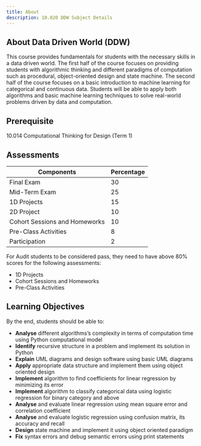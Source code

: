 ```yaml
---
title: About
description: 10.020 DDW Subject Details
---
```


## About Data Driven World (DDW)

This course provides fundamentals for students with the necessary skills in a data driven world. The first half of the course focuses on providing students with algorithmic thinking and different paradigms of computation such as procedural, object-oriented design and state machine. The second half of the course focuses on a basic introduction to machine learning for categorical and continuous data. Students will be able to apply both algorithms and basic machine learning techniques to solve real-world problems driven by data and computation.

## Prerequisite

10.014 Computational Thinking for Design (Term 1)

## Assessments

| Components                    | Percentage |
| ----------------------------- | ---------- |
| Final Exam                    | 30         |
| Mid-Term Exam                 | 25         |
| 1D Projects                   | 15         |
| 2D Project                    | 10         |
| Cohort Sessions and Homeworks | 10         |
| Pre-Class Activities          | 8          |
| Participation                 | 2          |

For Audit students to be considered pass, they need to have above 80% scores for the following assessments:

- 1D Projects
- Cohort Sessions and Homeworks
- Pre-Class Activities

## Learning Objectives

By the end, students should be able to:

- **Analyse** different algorithms’s complexity in terms of computation time using Python computational model
- **Identify** recursive structure in a problem and implement its solution in Python
- **Explain** UML diagrams and design software using basic UML diagrams
- **Apply** appropriate data structure and implement them using object oriented design
- **Implement** algorithm to find coefficients for linear regression by minimizing its error
- **Implement** algorithm to classify categorical data using logistic regression for binary category and above
- **Analyse** and evaluate linear regression using mean square error and correlation coefficient
- **Analyse** and evaluate logistic regression using confusion matrix, its accuracy and recall
- **Design** state machine and implement it using object oriented paradigm
- **Fix** syntax errors and debug semantic errors using print statements
